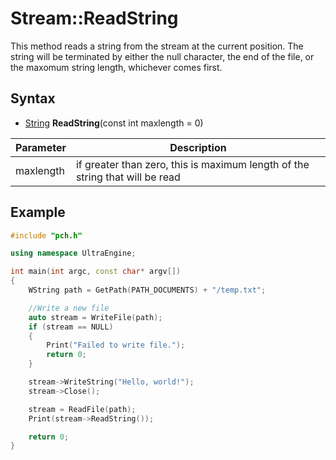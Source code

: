 # Stream::ReadString #
This method reads a string from the stream at the current position. The string will be terminated by either the null character, the end of the file, or the maxomum string length, whichever comes first.

## Syntax ##
- [String](String.md) **ReadString**(const int maxlength = 0)

| Parameter | Description |
|---|---|
| maxlength | if greater than zero, this is maximum length of the string that will be read |

## Example

```c++
#include "pch.h"

using namespace UltraEngine;

int main(int argc, const char* argv[])
{
	WString path = GetPath(PATH_DOCUMENTS) + "/temp.txt";

	//Write a new file
	auto stream = WriteFile(path);
	if (stream == NULL)
	{
		Print("Failed to write file.");
		return 0;
	}

	stream->WriteString("Hello, world!");
	stream->Close();

	stream = ReadFile(path);
	Print(stream->ReadString());

	return 0;
}
```